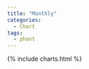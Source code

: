 ```yaml
---
title: "Monthly"
categories:
  - Chart
tags:
  - phant
---
```


{% include charts.html %}

<script>
var drawThisChart = creata_drawChart('?limit=288&sample=30', 'chart-monthly');
google.charts.setOnLoadCallback(drawThisChart);
</script>

<div id="chart-monthly" style="width: 100%;"></div>
